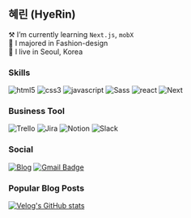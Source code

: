 ## 혜린 (HyeRin)
⚒️ I’m currently learning `Next.js`, `mobX`<br />
👠 I majored in Fashion-design<br />
🏡 I live in Seoul, Korea

### Skills

![html5](https://img.shields.io/badge/html5-%23E34F26.svg?style=flat-square&logo=html5&logoColor=white)
![css3](https://img.shields.io/badge/css3-%231572B6.svg?style=flat-square&logo=css3&logoColor=white)
![javascript](https://img.shields.io/badge/JavaScript-%23323330.svg?style=flat-square&logo=javascript&logoColor=%23F7DF1E)
![Sass](https://img.shields.io/badge/Sass-CC6699?style=flat-square&logo=sass&logoColor=white)
![react](https://img.shields.io/badge/React-20232A?style=flat-square&logo=react&logoColor=61DAFB)
![Next](https://img.shields.io/badge/Next.js-000000?style=flat-square&logo=nextdotjs&logoColor=white)

### Business Tool
![Trello](https://img.shields.io/badge/Trello-0052CC?style=flat-square&logo=trello&logoColor=white)
![Jira](https://img.shields.io/badge/Jira-0052CC?style=flat-square&logo=Jira&logoColor=white)
![Notion](https://img.shields.io/badge/Notion-000000?style=flat-square&logo=notion&logoColor=white)
![Slack](https://img.shields.io/badge/Slack-4A154B?style=flat-square&logo=slack&logoColor=white)


### Social
<a href="https://velog.io/@hye_rin">![Blog](https://img.shields.io/badge/Tech%20Blog-11B48A?style=flat-square&logo=Vimeo&logoColor=white&link=https://velog.io/@hye_rin)</a>
[![Gmail Badge](https://img.shields.io/badge/Gmail-EA4335?style=flat-square&logo=Gmail&logoColor=white)](mailto:candy980426@gmail.com) 
<br />

### Popular Blog Posts
[![Velog's GitHub stats](https://velog-readme-stats.vercel.app/api?name=hye_rin&slug=나만의-자기소개-웹페이지&color=dark)](https://velog.io/@hye_rin/%EB%82%98%EB%A7%8C%EC%9D%98-%EC%9E%90%EA%B8%B0%EC%86%8C%EA%B0%9C-%EC%9B%B9%ED%8E%98%EC%9D%B4%EC%A7%80)
